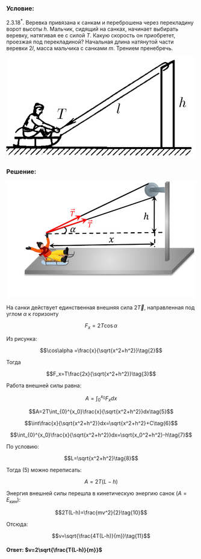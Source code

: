 ###  Условие: 

$2.3.18^*.$ Веревка привязана к санкам и переброшена через перекладину ворот высоты $h$. Мальчик, сидящий на санках, начинает выбирать веревку, натягивая ее с силой $T$. Какую скорость он приобретет, проезжая под перекладиной? Начальная длина натянутой части веревки $2l$, масса мальчика с санками $m$. Трением пренебречь. 

![К задаче $2.3.18$|572x305, 40%](../../img/2.3.18/2.3.18.png)

###  Решение: 

![|961x590, 50%](../../img/2.3.18/sol.jpg) 

На санки действует единственная внешняя сила $2\vec{T}$, направленная под углом $\alpha$ к горизонту  

$$F_x=2T\cos\alpha\tag{1}$$  

Из рисунка:  

$$\cos\alpha =\frac{x}{\sqrt{x^2+h^2}}\tag{2}$$  

Тогда  

$$F_x=T\frac{2x}{\sqrt{x^2+h^2}}\tag{3}$$  

Работа внешней силы равна:  

$$A=\int_{0}^{x_0}F_xdx\tag{4}$$ 

$$A=2T\int_{0}^{x_0}\frac{x}{\sqrt{x^2+h^2}}dx\tag{5}$$ 

$$\int\frac{x}{\sqrt{x^2+h^2}}dx=\sqrt{x^2+h^2}+C\tag{6}$$ 

$$\int_{0}^{x_0}\frac{x}{\sqrt{x^2+h^2}}dx=\sqrt{x_0^2+h^2}-h\tag{7}$$  

По условию:  

$$L=\sqrt{x^2+h^2}\tag{8}$$  

Тогда $(5)$ можно переписать:  

$$A=2T(L-h)\tag{9}$$  

Энергия внешней силы перешла в кинетическую энергию санок $(A=E_{кин})$:  

$$2T(L-h)=\frac{mv^2}{2}\tag{10}$$  

Отсюда:  

$$v=\sqrt{\frac{4T(L-h)}{m}}\tag{11}$$ 

####  Ответ: $v=2\sqrt{\frac{T(L-h)}{m}}$ 
